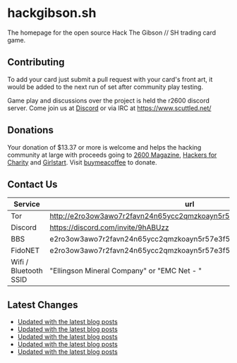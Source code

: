 # hackgibson.sh
The homepage for the open source Hack The Gibson // SH trading card game.


## Contributing

To add your card just submit a pull request with your card's front art, it would be added to the next run of set after community play testing.

Game play and discussions over the project is held the r2600 discord server. Come join us at [Discord](https://discord.com/invite/9hABUzz) or via IRC at https://www.scuttled.net/


## Donations

Your donation of $13.37 or more is welcome and helps the hacking community at large with proceeds going to [2600 Magazine](https://2600.com/), [Hackers for Charity](https://hackersforcharity.org) and [Girlstart](https://girlstart.org).  Visit [buymeacoffee](https://www.buymeacoffee.com/hackgibson.sh) to donate.


## Contact Us

Service | url
-|-
Tor | http://e2ro3ow3awo7r2favn24n65ycc2qmzkoayn5r57e3f56nvjwdcgg32ad.onion
Discord | https://discord.com/invite/9hABUzz
BBS | e2ro3ow3awo7r2favn24n65ycc2qmzkoayn5r57e3f56nvjwdcgg32ad.onion:23
FidoNET | e2ro3ow3awo7r2favn24n65ycc2qmzkoayn5r57e3f56nvjwdcgg32ad.onion:24554
Wifi / Bluetooth SSID | "Ellingson Mineral Company" or "EMC Net - <fidonet address>"

## Latest Changes
<!-- BLOG-POST-LIST:START -->
- [Updated with the latest blog posts](https://github.com/DFW2600/hackgibson.sh/commit/371f5b524f40b1b0561a0dddc7de84c68368dcd5)
- [Updated with the latest blog posts](https://github.com/DFW2600/hackgibson.sh/commit/d60e95d228a47b00f4a20c696140cff6796b2827)
- [Updated with the latest blog posts](https://github.com/DFW2600/hackgibson.sh/commit/435cf63b09e41533198c320dce23cda087c2c41b)
- [Updated with the latest blog posts](https://github.com/DFW2600/hackgibson.sh/commit/4be31ddde9c481196160f3b0ff4e3db9facc4fca)
- [Updated with the latest blog posts](https://github.com/DFW2600/hackgibson.sh/commit/51c63ed6044237c73789ac5784f39dbd63af501d)
<!-- BLOG-POST-LIST:END -->
